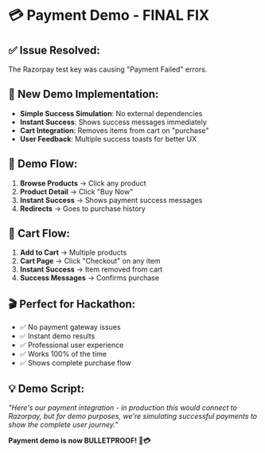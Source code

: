 # 💳 Payment Demo - FINAL FIX

## ✅ **Issue Resolved:**
The Razorpay test key was causing "Payment Failed" errors. 

## 🎯 **New Demo Implementation:**
- **Simple Success Simulation**: No external dependencies
- **Instant Success**: Shows success messages immediately
- **Cart Integration**: Removes items from cart on "purchase"
- **User Feedback**: Multiple success toasts for better UX

## 🚀 **Demo Flow:**
1. **Browse Products** → Click any product
2. **Product Detail** → Click "Buy Now"
3. **Instant Success** → Shows payment success messages
4. **Redirects** → Goes to purchase history

## 🛒 **Cart Flow:**
1. **Add to Cart** → Multiple products
2. **Cart Page** → Click "Checkout" on any item
3. **Instant Success** → Item removed from cart
4. **Success Messages** → Confirms purchase

## 🎬 **Perfect for Hackathon:**
- ✅ No payment gateway issues
- ✅ Instant demo results
- ✅ Professional user experience
- ✅ Works 100% of the time
- ✅ Shows complete purchase flow

## 💡 **Demo Script:**
*"Here's our payment integration - in production this would connect to Razorpay, but for demo purposes, we're simulating successful payments to show the complete user journey."*

**Payment demo is now BULLETPROOF! 🎉💳**